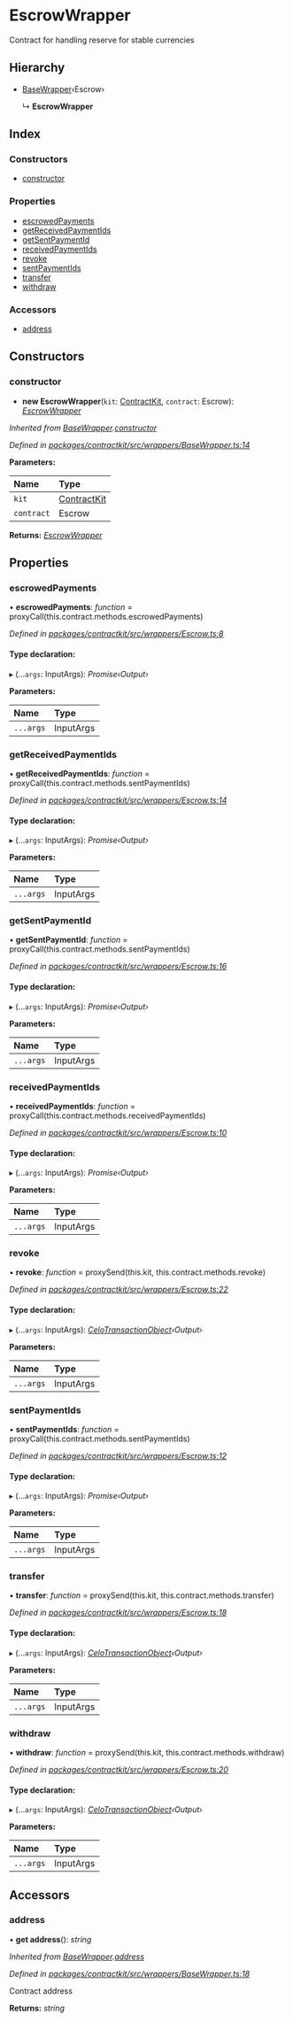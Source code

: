 # EscrowWrapper

Contract for handling reserve for stable currencies

## Hierarchy

* [BaseWrapper](../classes/_wrappers_basewrapper_.basewrapper.md)‹Escrow›

  ↳ **EscrowWrapper**

## Index

### Constructors

* [constructor](../classes/_wrappers_escrow_.escrowwrapper.md#constructor)

### Properties

* [escrowedPayments](../classes/_wrappers_escrow_.escrowwrapper.md#escrowedpayments)
* [getReceivedPaymentIds](../classes/_wrappers_escrow_.escrowwrapper.md#getreceivedpaymentids)
* [getSentPaymentId](../classes/_wrappers_escrow_.escrowwrapper.md#getsentpaymentid)
* [receivedPaymentIds](../classes/_wrappers_escrow_.escrowwrapper.md#receivedpaymentids)
* [revoke](../classes/_wrappers_escrow_.escrowwrapper.md#revoke)
* [sentPaymentIds](../classes/_wrappers_escrow_.escrowwrapper.md#sentpaymentids)
* [transfer](../classes/_wrappers_escrow_.escrowwrapper.md#transfer)
* [withdraw](../classes/_wrappers_escrow_.escrowwrapper.md#withdraw)

### Accessors

* [address](../classes/_wrappers_escrow_.escrowwrapper.md#address)

## Constructors

### constructor

+ **new EscrowWrapper**\(`kit`: [ContractKit](../classes/_kit_.contractkit.md), `contract`: Escrow\): [_EscrowWrapper_](../classes/_wrappers_escrow_.escrowwrapper.md)

_Inherited from_ [_BaseWrapper_](../classes/_wrappers_basewrapper_.basewrapper.md)_._[_constructor_](../classes/_wrappers_basewrapper_.basewrapper.md#constructor)

_Defined in_ [_packages/contractkit/src/wrappers/BaseWrapper.ts:14_](https://github.com/celo-org/celo-monorepo/blob/master/packages/contractkit/src/wrappers/BaseWrapper.ts#L14)

**Parameters:**

| Name | Type |
| :--- | :--- |
| `kit` | [ContractKit](../classes/_kit_.contractkit.md) |
| `contract` | Escrow |

**Returns:** [_EscrowWrapper_](../classes/_wrappers_escrow_.escrowwrapper.md)

## Properties

### escrowedPayments

• **escrowedPayments**: _function_ = proxyCall\(this.contract.methods.escrowedPayments\)

_Defined in_ [_packages/contractkit/src/wrappers/Escrow.ts:8_](https://github.com/celo-org/celo-monorepo/blob/master/packages/contractkit/src/wrappers/Escrow.ts#L8)

#### Type declaration:

▸ \(...`args`: InputArgs\): _Promise‹Output›_

**Parameters:**

| Name | Type |
| :--- | :--- |
| `...args` | InputArgs |

### getReceivedPaymentIds

• **getReceivedPaymentIds**: _function_ = proxyCall\(this.contract.methods.sentPaymentIds\)

_Defined in_ [_packages/contractkit/src/wrappers/Escrow.ts:14_](https://github.com/celo-org/celo-monorepo/blob/master/packages/contractkit/src/wrappers/Escrow.ts#L14)

#### Type declaration:

▸ \(...`args`: InputArgs\): _Promise‹Output›_

**Parameters:**

| Name | Type |
| :--- | :--- |
| `...args` | InputArgs |

### getSentPaymentId

• **getSentPaymentId**: _function_ = proxyCall\(this.contract.methods.sentPaymentIds\)

_Defined in_ [_packages/contractkit/src/wrappers/Escrow.ts:16_](https://github.com/celo-org/celo-monorepo/blob/master/packages/contractkit/src/wrappers/Escrow.ts#L16)

#### Type declaration:

▸ \(...`args`: InputArgs\): _Promise‹Output›_

**Parameters:**

| Name | Type |
| :--- | :--- |
| `...args` | InputArgs |

### receivedPaymentIds

• **receivedPaymentIds**: _function_ = proxyCall\(this.contract.methods.receivedPaymentIds\)

_Defined in_ [_packages/contractkit/src/wrappers/Escrow.ts:10_](https://github.com/celo-org/celo-monorepo/blob/master/packages/contractkit/src/wrappers/Escrow.ts#L10)

#### Type declaration:

▸ \(...`args`: InputArgs\): _Promise‹Output›_

**Parameters:**

| Name | Type |
| :--- | :--- |
| `...args` | InputArgs |

### revoke

• **revoke**: _function_ = proxySend\(this.kit, this.contract.methods.revoke\)

_Defined in_ [_packages/contractkit/src/wrappers/Escrow.ts:22_](https://github.com/celo-org/celo-monorepo/blob/master/packages/contractkit/src/wrappers/Escrow.ts#L22)

#### Type declaration:

▸ \(...`args`: InputArgs\): [_CeloTransactionObject_](../classes/_wrappers_basewrapper_.celotransactionobject.md)_‹Output›_

**Parameters:**

| Name | Type |
| :--- | :--- |
| `...args` | InputArgs |

### sentPaymentIds

• **sentPaymentIds**: _function_ = proxyCall\(this.contract.methods.sentPaymentIds\)

_Defined in_ [_packages/contractkit/src/wrappers/Escrow.ts:12_](https://github.com/celo-org/celo-monorepo/blob/master/packages/contractkit/src/wrappers/Escrow.ts#L12)

#### Type declaration:

▸ \(...`args`: InputArgs\): _Promise‹Output›_

**Parameters:**

| Name | Type |
| :--- | :--- |
| `...args` | InputArgs |

### transfer

• **transfer**: _function_ = proxySend\(this.kit, this.contract.methods.transfer\)

_Defined in_ [_packages/contractkit/src/wrappers/Escrow.ts:18_](https://github.com/celo-org/celo-monorepo/blob/master/packages/contractkit/src/wrappers/Escrow.ts#L18)

#### Type declaration:

▸ \(...`args`: InputArgs\): [_CeloTransactionObject_](../classes/_wrappers_basewrapper_.celotransactionobject.md)_‹Output›_

**Parameters:**

| Name | Type |
| :--- | :--- |
| `...args` | InputArgs |

### withdraw

• **withdraw**: _function_ = proxySend\(this.kit, this.contract.methods.withdraw\)

_Defined in_ [_packages/contractkit/src/wrappers/Escrow.ts:20_](https://github.com/celo-org/celo-monorepo/blob/master/packages/contractkit/src/wrappers/Escrow.ts#L20)

#### Type declaration:

▸ \(...`args`: InputArgs\): [_CeloTransactionObject_](../classes/_wrappers_basewrapper_.celotransactionobject.md)_‹Output›_

**Parameters:**

| Name | Type |
| :--- | :--- |
| `...args` | InputArgs |

## Accessors

### address

• **get address**\(\): _string_

_Inherited from_ [_BaseWrapper_](../classes/_wrappers_basewrapper_.basewrapper.md)_._[_address_](../classes/_wrappers_basewrapper_.basewrapper.md#address)

_Defined in_ [_packages/contractkit/src/wrappers/BaseWrapper.ts:18_](https://github.com/celo-org/celo-monorepo/blob/master/packages/contractkit/src/wrappers/BaseWrapper.ts#L18)

Contract address

**Returns:** _string_

